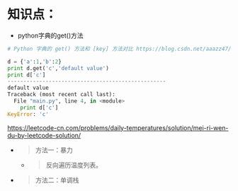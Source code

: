 
# 知识点：

- python字典的get()方法
```py
# Python 字典的 get() 方法和 [key] 方法对比 https://blog.csdn.net/aaazz47/article/details/79022644

d = {'a':1,'b':2}
print d.get('c','default value')
print d['c']
--------------------------------------------------
default value
Traceback (most recent call last):
  File "main.py", line 4, in <module>
    print d['c']
KeyError: 'c'
```

https://leetcode-cn.com/problems/daily-temperatures/solution/mei-ri-wen-du-by-leetcode-solution/
- > 方法一：暴力
  * > 反向遍历温度列表。
- > 方法二：单调栈
